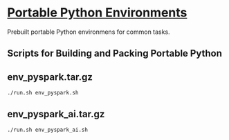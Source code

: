 
# [Portable Python Environments](https://github.com/dclong/python-portable)

Prebuilt portable Python environmens for common tasks.

## Scripts for Building and Packing Portable Python

## env_pyspark.tar.gz

```
./run.sh env_pyspark.sh
```


## env_pyspark_ai.tar.gz

```
./run.sh env_pyspark_ai.sh
```

